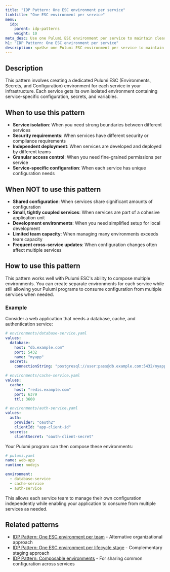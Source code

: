 ```yaml
---
title: "IDP Pattern: One ESC environment per service"
linktitle: "One ESC environment per service"
menu:
  idp:
    parent: idp-patterns
    weight: 10
meta_desc: Use one Pulumi ESC environment per service to maintain clear boundaries and improve security isolation in your Pulumi IDP implementation
h1: "IDP Pattern: One ESC environment per service"
description: <p>Use one Pulumi ESC environment per service to maintain clear boundaries and improve security isolation in your Pulumi IDP implementation.</p>
---
```


## Description

This pattern involves creating a dedicated Pulumi ESC (Environments, Secrets, and Configuration) environment for each service in your infrastructure. Each service gets its own isolated environment containing service-specific configuration, secrets, and variables.

## When to use this pattern

- **Service isolation**: When you need strong boundaries between different services
- **Security requirements**: When services have different security or compliance requirements
- **Independent deployment**: When services are developed and deployed by different teams
- **Granular access control**: When you need fine-grained permissions per service
- **Service-specific configuration**: When each service has unique configuration needs

## When NOT to use this pattern

- **Shared configuration**: When services share significant amounts of configuration
- **Small, tightly coupled services**: When services are part of a cohesive application unit
- **Development environments**: When you need simplified setup for local development
- **Limited team capacity**: When managing many environments exceeds team capacity
- **Frequent cross-service updates**: When configuration changes often affect multiple services

## How to use this pattern

This pattern works well with Pulumi ESC's ability to compose multiple environments. You can create separate environments for each service while still allowing your Pulumi programs to consume configuration from multiple services when needed.

### Example

Consider a web application that needs a database, cache, and authentication service:

```yaml
# environments/database-service.yaml
values:
  database:
    host: "db.example.com"
    port: 5432
    name: "myapp"
  secrets:
    connectionString: "postgresql://user:pass@db.example.com:5432/myapp"
```

```yaml
# environments/cache-service.yaml
values:
  cache:
    host: "redis.example.com"
    port: 6379
    ttl: 3600
```

```yaml
# environments/auth-service.yaml
values:
  auth:
    provider: "oauth2"
    clientId: "app-client-id"
  secrets:
    clientSecret: "oauth-client-secret"
```

Your Pulumi program can then compose these environments:

```yaml
# pulumi.yaml
name: web-app
runtime: nodejs

environment:
  - database-service
  - cache-service  
  - auth-service
```

This allows each service team to manage their own configuration independently while enabling your application to consume from multiple services as needed.

## Related patterns

- [IDP Pattern: One ESC environment per team](/docs/idp/best-practices/patterns/one-esc-environment-per-team) - Alternative organizational approach
- [IDP Pattern: One ESC environment per lifecycle stage](/docs/idp/best-practices/patterns/one-esc-environment-per-lifecycle-stage) - Complementary staging approach
- [IDP Pattern: Composable environments](/docs/idp/best-practices/patterns/composable-environments) - For sharing common configuration across services
